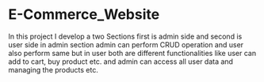 # E-Commerce_Website
In this project I develop a two Sections first is admin side and second is user side in admin section admin can perform CRUD operation and user also perform same but in user both are different functionalities like user can add to cart, buy product etc. and admin can access all user data and managing the products etc.
